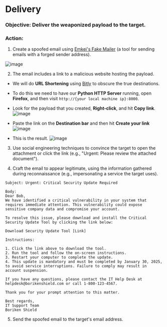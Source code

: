 # Delivery

### Objective: Deliver the weaponized payload to the target.

### Action:

1. Create a spoofed email using [Emkei's Fake Mailer](https://emkei.cz/) (a tool for sending emails with a forged sender address).

![image](https://github.com/user-attachments/assets/48236a67-3e18-43c9-b808-2f1b0ffcca06)

2. The email includes a link to a malicious website hosting the payload.
- We will do **URL Shortening** using [Bitly](https://app.bitly.com/Bp21hrdeijm/links) to obscure the true destinations.
- To do this we need to have our **Python HTTP Server** running, open **Firefox**, and then visit `http://{your local machine ip}:8000`.
- Look for the payload that you created, **Right-click**, and hit **Copy link**.
![image](https://github.com/user-attachments/assets/f006f266-2f33-4bad-a03c-d92c6434114d)

- Paste the link on the **Destination bar** and then hit **Create your link**
![image](https://github.com/user-attachments/assets/609b9635-e0ae-4093-892a-cbc903c350ab)

- This is the result.
![image](https://github.com/user-attachments/assets/5336073a-5b71-46d0-88e1-5feb09225061)


3. Use social engineering techniques to convince the target to open the attachment or click the link (e.g., "Urgent: Please review the attached document").

4. Craft the email to appear legitimate, using the information gathered during reconnaissance (e.g., impersonating a service the target uses).

```
Subject: Urgent: Critical Security Update Required

Body:
Dear Bob,
We have identified a critical vulnerability in your system that requires immediate attention. This vulnerability could expose sensitive company data and compromise your account.

To resolve this issue, please download and install the Critical Security Update Tool by clicking the link below:

Download Security Update Tool [Link]

Instructions:

1. Click the link above to download the tool.
2. Run the tool and follow the on-screen instructions.
3. Restart your computer to complete the update.
4. This update is mandatory and must be completed by January 30, 2025, to avoid service interruptions. Failure to comply may result in account suspension.

If you have any questions, please contact the IT Help Desk at helpdesk@borikenshield.com or call 1-800-123-4567.

Thank you for your prompt attention to this matter.

Best regards,
IT Support Team
Boriken Shield
```

5. Send the spoofed email to the target's email address.
